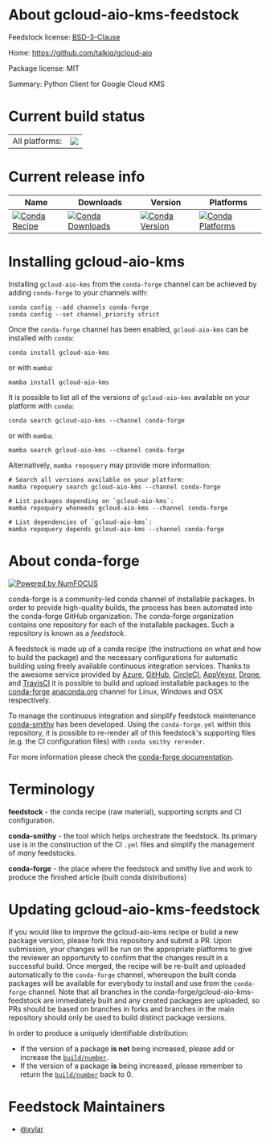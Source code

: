 About gcloud-aio-kms-feedstock
==============================

Feedstock license: [BSD-3-Clause](https://github.com/conda-forge/gcloud-aio-kms-feedstock/blob/main/LICENSE.txt)

Home: https://github.com/talkiq/gcloud-aio

Package license: MIT

Summary: Python Client for Google Cloud KMS

Current build status
====================


<table><tr><td>All platforms:</td>
    <td>
      <a href="https://dev.azure.com/conda-forge/feedstock-builds/_build/latest?definitionId=18062&branchName=main">
        <img src="https://dev.azure.com/conda-forge/feedstock-builds/_apis/build/status/gcloud-aio-kms-feedstock?branchName=main">
      </a>
    </td>
  </tr>
</table>

Current release info
====================

| Name | Downloads | Version | Platforms |
| --- | --- | --- | --- |
| [![Conda Recipe](https://img.shields.io/badge/recipe-gcloud--aio--kms-green.svg)](https://anaconda.org/conda-forge/gcloud-aio-kms) | [![Conda Downloads](https://img.shields.io/conda/dn/conda-forge/gcloud-aio-kms.svg)](https://anaconda.org/conda-forge/gcloud-aio-kms) | [![Conda Version](https://img.shields.io/conda/vn/conda-forge/gcloud-aio-kms.svg)](https://anaconda.org/conda-forge/gcloud-aio-kms) | [![Conda Platforms](https://img.shields.io/conda/pn/conda-forge/gcloud-aio-kms.svg)](https://anaconda.org/conda-forge/gcloud-aio-kms) |

Installing gcloud-aio-kms
=========================

Installing `gcloud-aio-kms` from the `conda-forge` channel can be achieved by adding `conda-forge` to your channels with:

```
conda config --add channels conda-forge
conda config --set channel_priority strict
```

Once the `conda-forge` channel has been enabled, `gcloud-aio-kms` can be installed with `conda`:

```
conda install gcloud-aio-kms
```

or with `mamba`:

```
mamba install gcloud-aio-kms
```

It is possible to list all of the versions of `gcloud-aio-kms` available on your platform with `conda`:

```
conda search gcloud-aio-kms --channel conda-forge
```

or with `mamba`:

```
mamba search gcloud-aio-kms --channel conda-forge
```

Alternatively, `mamba repoquery` may provide more information:

```
# Search all versions available on your platform:
mamba repoquery search gcloud-aio-kms --channel conda-forge

# List packages depending on `gcloud-aio-kms`:
mamba repoquery whoneeds gcloud-aio-kms --channel conda-forge

# List dependencies of `gcloud-aio-kms`:
mamba repoquery depends gcloud-aio-kms --channel conda-forge
```


About conda-forge
=================

[![Powered by
NumFOCUS](https://img.shields.io/badge/powered%20by-NumFOCUS-orange.svg?style=flat&colorA=E1523D&colorB=007D8A)](https://numfocus.org)

conda-forge is a community-led conda channel of installable packages.
In order to provide high-quality builds, the process has been automated into the
conda-forge GitHub organization. The conda-forge organization contains one repository
for each of the installable packages. Such a repository is known as a *feedstock*.

A feedstock is made up of a conda recipe (the instructions on what and how to build
the package) and the necessary configurations for automatic building using freely
available continuous integration services. Thanks to the awesome service provided by
[Azure](https://azure.microsoft.com/en-us/services/devops/), [GitHub](https://github.com/),
[CircleCI](https://circleci.com/), [AppVeyor](https://www.appveyor.com/),
[Drone](https://cloud.drone.io/welcome), and [TravisCI](https://travis-ci.com/)
it is possible to build and upload installable packages to the
[conda-forge](https://anaconda.org/conda-forge) [anaconda.org](https://anaconda.org/)
channel for Linux, Windows and OSX respectively.

To manage the continuous integration and simplify feedstock maintenance
[conda-smithy](https://github.com/conda-forge/conda-smithy) has been developed.
Using the ``conda-forge.yml`` within this repository, it is possible to re-render all of
this feedstock's supporting files (e.g. the CI configuration files) with ``conda smithy rerender``.

For more information please check the [conda-forge documentation](https://conda-forge.org/docs/).

Terminology
===========

**feedstock** - the conda recipe (raw material), supporting scripts and CI configuration.

**conda-smithy** - the tool which helps orchestrate the feedstock.
                   Its primary use is in the construction of the CI ``.yml`` files
                   and simplify the management of *many* feedstocks.

**conda-forge** - the place where the feedstock and smithy live and work to
                  produce the finished article (built conda distributions)


Updating gcloud-aio-kms-feedstock
=================================

If you would like to improve the gcloud-aio-kms recipe or build a new
package version, please fork this repository and submit a PR. Upon submission,
your changes will be run on the appropriate platforms to give the reviewer an
opportunity to confirm that the changes result in a successful build. Once
merged, the recipe will be re-built and uploaded automatically to the
`conda-forge` channel, whereupon the built conda packages will be available for
everybody to install and use from the `conda-forge` channel.
Note that all branches in the conda-forge/gcloud-aio-kms-feedstock are
immediately built and any created packages are uploaded, so PRs should be based
on branches in forks and branches in the main repository should only be used to
build distinct package versions.

In order to produce a uniquely identifiable distribution:
 * If the version of a package **is not** being increased, please add or increase
   the [``build/number``](https://docs.conda.io/projects/conda-build/en/latest/resources/define-metadata.html#build-number-and-string).
 * If the version of a package **is** being increased, please remember to return
   the [``build/number``](https://docs.conda.io/projects/conda-build/en/latest/resources/define-metadata.html#build-number-and-string)
   back to 0.

Feedstock Maintainers
=====================

* [@xylar](https://github.com/xylar/)

